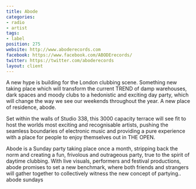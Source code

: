 ```yaml
---
title: Abode
categories:
- radio
- artist
tags:
- label
position: 275
website: http://www.aboderecords.com
facebook: https://www.facebook.com/ABODErecords/
twitter: https://twitter.com/aboderecords
layout: client
---
```


A new hype is building for the London clubbing scene. Something new taking place which will transform the current TREND of damp warehouses, dark spaces and moody clubs to a hedonistic and exciting day party, which will change the way we see our weekends throughout the year. A new place of residence, abode.

Set within the walls of Studio 338, this 3000 capacity terrace will see fit to host the worlds most exciting and recognisable artists, pushing the seamless boundaries of electronic music and providing a pure experience with a place for people to enjoy themselves out in THE OPEN.

Abode is a Sunday party taking place once a month, stripping back the norm and creating a fun, frivolous and outrageous party, true to the spirit of daytime clubbing. With live visuals, performers and festival productions, abode promises to set a new benchmark, where both friends and strangers will gather together to collectively witness the new concept of partying.. abode sundays